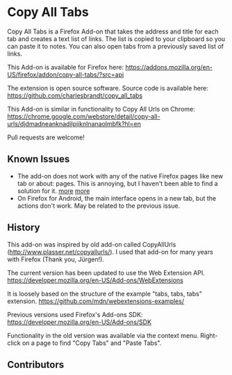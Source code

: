 # Copy All Tabs

Copy All Tabs is a Firefox Add-on that takes the address and title for each tab and creates a text list of links. The list is copied to your clipboard so you can paste it to notes. You can also open tabs from a previously saved list of links.

This Add-on is available for Firefox here:
https://addons.mozilla.org/en-US/firefox/addon/copy-all-tabs/?src=api

The extension is open source software. Source code is available here:
https://github.com/charlesbrandt/copy_all_tabs

This Add-on is similar in functionality to Copy All Urls on Chrome:
https://chrome.google.com/webstore/detail/copy-all-urls/djdmadneanknadilpjiknlnanaolmbfk?hl=en

Pull requests are welcome!

## Known Issues

  - The add-on does not work with any of the native Firefox pages like new tab or about: pages. This is annoying, but I haven't been able to find a solution for it. [more](https://github.com/charlesbrandt/copy_all_tabs/issues/2) [more](https://github.com/charlesbrandt/copy_all_tabs/issues/5) 
  - On Firefox for Android, the main interface opens in a new tab, but the actions don't work. May be related to the previous issue. 


## History

This add-on was inspired by old add-on called CopyAllUrls (http://www.plasser.net/copyallurls/). I used that add-on for many years with Firefox (Thank you, Jürgen!). 

The current version has been updated to use the Web Extension API. 
https://developer.mozilla.org/en-US/Add-ons/WebExtensions

It is loosely based on the structure of the example "tabs, tabs, tabs" extension.
https://github.com/mdn/webextensions-examples/


Previous versions used Firefox's Add-ons SDK:
https://developer.mozilla.org/en-US/Add-ons/SDK

Functionality in the old version was available via the context menu. Right-click on a page to find "Copy Tabs" and "Paste Tabs". 

## Contributors

